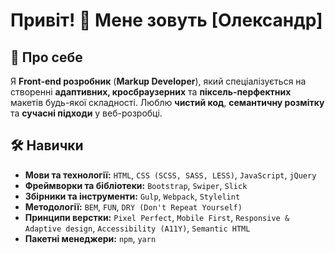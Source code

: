 # Привіт! 👋 Мене зовуть [Олександр]

## 🚀 Про себе
Я **Front-end розробник** (**Markup Developer**), який спеціалізується на створенні **адаптивних, кросбраузерних** та **піксель-перфектних** макетів будь-якої складності. Люблю **чистий код**, **семантичну розмітку** та **сучасні підходи** у веб-розробці.


## 🛠️ Навички
- **Мови та технології:** `HTML`, `CSS (SCSS, SASS, LESS)`, `JavaScript`, `jQuery`
- **Фреймворки та бібліотеки:** `Bootstrap`, `Swiper`, `Slick`
- **Збірники та інструменти:** `Gulp`, `Webpack`, `Stylelint`
- **Методології:** `BEM`, `FUN`, `DRY (Don't Repeat Yourself)`
- **Принципи верстки:** `Pixel Perfect`, `Mobile First`, `Responsive & Adaptive design`, `Accessibility (A11Y)`, `Semantic HTML`
- **Пакетні менеджери:** `npm`, `yarn`

<!-- ## 💼 Мої проекти
- [Название проекта 1](ссылка) – краткое описание
- [Название проекта 2](ссылка) – краткое описание
- [Больше проектов](https://github.com/ТВОЙ_GITHUB) в моём профиле!

## 📫 Контакты
- 📧 Email: example@email.com
- 💼 LinkedIn: [ТВОЙ ЛИНКЕДИН](https://linkedin.com/in/ТВОЙ_ЛИНКЕДИН)
- 💬 Telegram: [@ТВОЙ_ТГ](https://t.me/ТВОЙ_ТГ)

Буду рад сотрудничеству и интересным проектам! 🚀 -->
